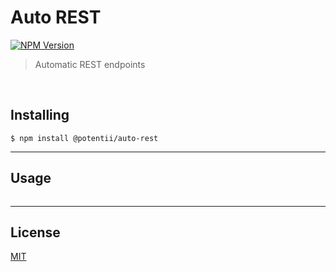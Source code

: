 # Auto REST

[![NPM Version][npm-image]][npm-url]

> Automatic REST endpoints

<br>

## Installing
```
$ npm install @potentii/auto-rest
```

---

## Usage

```javascript

```

---

## License

[MIT](LICENSE)


[npm-image]: https://img.shields.io/npm/v/@potentii/auto-rest.svg
[npm-url]: https://npmjs.org/package/@potentii/auto-rest
